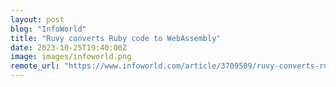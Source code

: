 ```yaml
---
layout: post
blog: "InfoWorld"
title: "Ruvy converts Ruby code to WebAssembly"
date: 2023-10-25T19:40:00Z
image: images/infoworld.png
remote_url: "https://www.infoworld.com/article/3709509/ruvy-converts-ruby-code-to-webassembly.html#tk.rss_applicationdevelopment"
---
```

